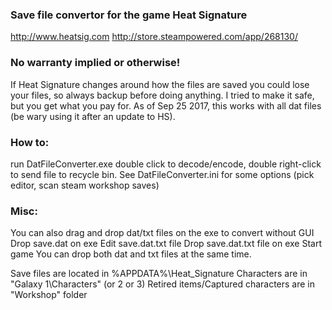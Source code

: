 ### Save file convertor for the game Heat Signature
http://www.heatsig.com
http://store.steampowered.com/app/268130/

### No warranty implied or otherwise!

If Heat Signature changes around how the files are saved you could lose your files, so always backup before doing anything.
I tried to make it safe, but you get what you pay for.
As of Sep 25 2017, this works with all dat files (be wary using it after an update to HS).

### How to:
run DatFileConverter.exe
double click to decode/encode, double right-click to send file to recycle bin.
See DatFileConverter.ini for some options (pick editor, scan steam workshop saves)

### Misc:
You can also drag and drop dat/txt files on the exe to convert without GUI
  Drop save.dat on exe
  Edit save.dat.txt file
  Drop save.dat.txt file on exe
  Start game
You can drop both dat and txt files at the same time.

Save files are located in %APPDATA%\Heat_Signature
Characters are in "Galaxy 1\Characters" (or 2 or 3)
Retired items/Captured characters are in "Workshop" folder